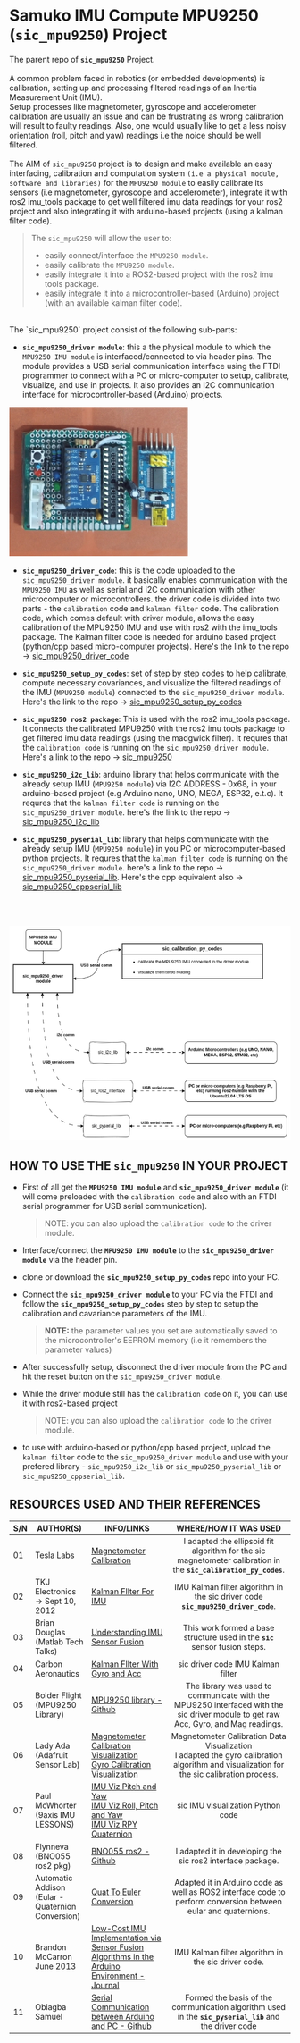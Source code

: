 # Samuko IMU Compute MPU9250 (`sic_mpu9250`) Project
The parent repo of **`sic_mpu9250`** Project.
<br/>
<br/>
A common problem faced in robotics (or embedded developments) is calibration, setting up and processing filtered readings of an Inertia Measurement Unit (IMU). 
<br/>
Setup processes like magnetometer, gyroscope and accelerometer calibration are usually an issue and can be frustrating as wrong calibration will result to faulty readings. Also, one would usually like to get a less noisy orientation (roll, pitch and yaw) readings i.e the noice should be well filtered. 
<br/>
<br/>
The AIM of `sic_mpu9250` project is to design and make available an easy interfacing, calibration and computation system `(i.e a physical module, software and libraries)` for the `MPU9250 module` to easily calibrate its sensors (i.e magnetometer, gyroscope and accelerometer), integrate it with ros2 imu_tools package to get well filtered imu data readings for your ros2 project and also integrating it with arduino-based projects (using a kalman filter code).

>The `sic_mpu9250` will allow the user to:
> - easily connect/interface the `MPU9250 module`.
> - easily calibrate the `MPU9250 module`.
> - easily integrate it into a ROS2-based project with the ros2 imu tools package.
> - easily integrate it into a microcontroller-based (Arduino) project (with an available kalman filter code).

<br/>
The `sic_mpu9250` project consist of the following sub-parts:

- **`sic_mpu9250_driver module`**: this a the physical module to which the `MPU9250 IMU module` is interfaced/connected to via header pins. The module provides a USB serial communication interface using the FTDI programmer to connect with a PC or micro-computer to setup, calibrate, visualize, and use in projects. It also provides an I2C communication interface for microcontroller-based (Arduino) projects.

![sic_img](./docs/sic_img2.jpeg)

- **`sic_mpu9250_driver_code`**: this is the code uploaded to the `sic_mpu9250_driver module`. it basically enables communication with the `MPU9250 IMU` as well as serial and I2C communication with other microcomputer or microcontrollers. the driver code is divided into two parts - the `calibration` code and `kalman filter` code. The calibration code, which comes default with driver module, allows the easy calibration of the MPU9250 IMU and use with ros2 with the imu_tools package. The Kalman filter code is needed for arduino based project (python/cpp based micro-computer projects). Here's the link to the repo -> [sic_mpu9250_driver_code](https://github.com/samuko-things-company/sic_mpu9250_driver_code)  

- **`sic_mpu9250_setup_py_codes`**: set of step by step codes to help calibrate, compute necessary covariances, and visualize the filtered readings of the IMU (`MPU9250 module`) connected to the `sic_mpu9250_driver module`. Here's the link to the repo -> [sic_mpu9250_setup_py_codes](https://github.com/samuko-things-company/sic_mpu9250_setup_py_codes)

- **`sic_mpu9250 ros2 package`**: This is used with the ros2 imu_tools package. It connects the calibrated MPU9250 with the ros2 imu tools package to get filtered imu data readings (using the madgwick filter). It requres that the `calibration code` is running on the `sic_mpu9250_driver module`. Here's a link to the repo -> [sic_mpu9250](https://github.com/samuko-things-company/sic_mpu9250) 

- **`sic_mpu9250_i2c_lib`**: arduino library that helps communicate with the already setup IMU (`MPU9250 module`) via I2C ADDRESS - 0x68, in your arduino-based project (e.g Arduino nano, UNO, MEGA, ESP32, e.t.c). It requres that the `kalman filter code` is running on the `sic_mpu9250_driver module`. here's the link to the repo -> [sic_mpu9250_i2c_lib](https://github.com/samuko-things-company/sic_mpu9250_i2c_lib)

- **`sic_mpu9250_pyserial_lib`**: library that helps communicate with the already setup IMU (`MPU9250 module`) in you PC or microcomputer-based python projects. It requres that the `kalman filter code` is running on the `sic_mpu9250_driver module`. here's a link to the repo -> [sic_mpu9250_pyserial_lib](https://github.com/samuko-things-company/sic_mpu9250_pyserial_lib). Here's the cpp equivalent also -> [sic_mpu9250_cppserial_lib](https://github.com/samuko-things-company/sic_mpu9250_cppserial_lib)

<br/>
<br/>

![sic sub part](./docs/sic_sub_parts.drawio.png)

## HOW TO USE THE **`sic_mpu9250`** IN YOUR PROJECT
- First of all get the **`MPU9250 IMU module`** and **`sic_mpu9250_driver module`** (it will come preloaded with the `calibration code` and also with an FTDI serial programmer for USB serial communication).
  > NOTE: you can also upload the `calibration code` to the driver module.

- Interface/connect the **`MPU9250 IMU module`** to the **`sic_mpu9250_driver module`** via the header pin.

- clone or download the **`sic_mpu9250_setup_py_codes`** repo into your PC.

- Connect the **`sic_mpu9250_driver module`** to your PC via the FTDI and follow the **`sic_mpu9250_setup_py_codes`** step by step to setup the calibration and cavariance parameters of the IMU.
  > **NOTE:** the parameter values you set are automatically saved to the microcontroller's EEPROM memory (i.e it remembers the parameter values)

- After successfully setup, disconnect the driver module from the PC and hit the reset button on the `sic_mpu9250_driver module`.

- While the driver module still has the `calibration code` on it, you can use it with ros2-based project
  > NOTE: you can also upload the `calibration code` to the driver module.

- to use with arduino-based or python/cpp based project, upload the `kalman filter` code to the `sic_mpu9250_driver module` and use with your prefered library - `sic_mpu9250_i2c_lib` or `sic_mpu9250_pyserial_lib` or `sic_mpu9250_cppserial_lib`.


## RESOURCES USED AND THEIR REFERENCES

|S/N|AUTHOR(S)|INFO/LINKS|WHERE/HOW IT WAS USED|
|--|--|--|:--:|
|01|Tesla Labs|[Magnetometer Calibration](https://teslabs.com/articles/magnetometer-calibration/)|I adapted the ellipsoid fit algorithm for the sic magnetometer calibration in the **`sic_calibration_py_codes`**.|
|02|TKJ Electronics</br>-> Sept 10, 2012|[Kalman FIlter For IMU](https://blog.tkjelectronics.dk/2012/09/a-practical-approach-to-kalman-filter-and-how-to-implement-it/)|IMU Kalman filter algorithm in the sic driver code **`sic_mpu9250_driver_code`**.|
|03|Brian Douglas</br>(Matlab Tech Talks)|[Understanding IMU Sensor Fusion](https://www.youtube.com/watch?v=0rlvvYgmTvI&t=317s)|This work formed a base structure used in the **`sic`** sensor fusion steps.|
|04|Carbon Aeronautics|[Kalman FIlter With Gyro and Acc](https://www.youtube.com/watch?v=5HuN9iL-zxU)|sic driver code  IMU Kalman filter|
|05|Bolder Flight</br>(MPU9250 Library)|[MPU9250 library - Github](https://github.com/bolderflight/invensense-imu)|The library was used to communicate with the MPU9250 interfaced with the sic driver module to get raw Acc, Gyro, and Mag readings.|
|06|Lady Ada</br>(Adafruit Sensor Lab)|[Magnetometer Calibration Visualization](https://learn.adafruit.com/adafruit-sensorlab-magnetometer-calibration/magnetic-calibration-with-jupyter)</br>[Gyro Calibration Visualization](https://learn.adafruit.com/adafruit-sensorlab-gyroscope-calibration/gyro-calibration-with-jupyter)|Magnetometer Calibration  Data Visualization</br>I adapted the gyro calibration algorithm and visualization for the sic calibration process.|
|07|Paul McWhorter</br>(9axis IMU LESSONS)|[IMU Viz Pitch and Yaw](https://www.youtube.com/watch?v=iQ2zX4_Ftv8&t=247s)</br>[IMU Viz Roll, Pitch and Yaw](https://www.youtube.com/watch?v=7B3KnAj7xzY)</br>[IMU Viz RPY Quaternion](https://www.youtube.com/watch?v=S77r-P6YxAU&t=2004s)|sic IMU visualization Python code|
|08|Flynneva</br>(BNO055 ros2 pkg)|[BNO055 ros2 - Github](https://github.com/flynneva/bno055/tree/main)|I adapted it in developing the sic ros2 interface package.|
|09|Automatic Addison</br>(Eular - Quaternion Conversion)|[Quat To Euler Conversion](https://automaticaddison.com/how-to-convert-a-quaternion-into-euler-angles-in-python/)|Adapted it in Arduino code as well as ROS2 interface code to perform conversion between eular and quaternions.|
|10|Brandon McCarron</br>June 2013|[Low-Cost IMU Implementation via Sensor Fusion Algorithms in the Arduino Environment - Journal](https://core.ac.uk/download/18293757.pdf)|IMU Kalman filter algorithm in the sic driver code.|
|11|Obiagba Samuel|[Serial Communication between Arduino and PC - Github](https://github.com/samuko-things/serial_comm_pyserial_and_arduino)|Formed the basis of the communication algorithm used in the **`sic_pyserial_lib`** and the driver code|